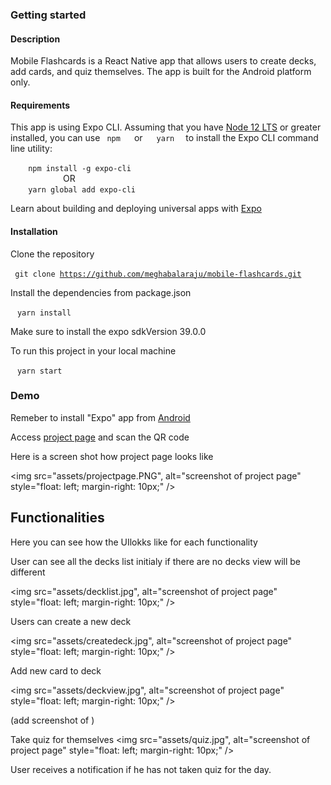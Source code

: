 ### Getting started

#### Description

Mobile Flashcards is a React Native app that allows users to create decks, add cards, and quiz themselves. The app is built for the Android platform only.

#### Requirements

This app is using Expo CLI. Assuming that you have [Node 12 LTS](https://nodejs.org/en/download/) or greater installed, you can use <code> npm </code> &ensp; or &ensp; <code> yarn </code> &ensp;to install the Expo CLI command line utility:

&ensp;&emsp;<code> npm install -g expo-cli </code> <br />
&ensp;&emsp;&ensp;&emsp;&ensp;&emsp;&ensp;&emsp;OR <br />
&ensp;&emsp;<code> yarn global add expo-cli </code>

Learn about building and deploying universal apps with [Expo](https://docs.expo.io/)

#### Installation

Clone the repository

<code> git clone https://github.com/meghabalaraju/mobile-flashcards.git </code>

Install the dependencies from package.json

&ensp; <code>yarn install</code> <br />

Make sure to install the expo sdkVersion 39.0.0

To run this project in your local machine

&ensp; <code>yarn start</code>

### Demo

Remeber to install "Expo" app from [Android](https://play.google.com/store/apps/details?id=host.exp.exponent&referrer=www)

Access [project page](https://expo.io/@superuser_1/mobile-flashcards) and scan the QR code

Here is a screen shot how project page looks like

<img src="assets/projectpage.PNG", alt="screenshot of project page" style="float: left; margin-right: 10px;" />

## Functionalities

Here you can see how the UIlokks like for each functionality

User can see all the decks list initialy if there are no decks view will be different

<img src="assets/decklist.jpg", alt="screenshot of project page" style="float: left; margin-right: 10px;" />

Users can create a new deck

<img src="assets/createdeck.jpg", alt="screenshot of project page" style="float: left; margin-right: 10px;" />

Add new card to deck

<img src="assets/deckview.jpg", alt="screenshot of project page" style="float: left; margin-right: 10px;" />

(add screenshot of )

Take quiz for themselves
<img src="assets/quiz.jpg", alt="screenshot of project page" style="float: left; margin-right: 10px;" />

User receives a notification if he has not taken quiz for the day.
